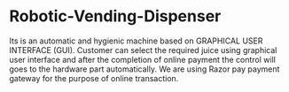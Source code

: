 # Robotic-Vending-Dispenser
Its is an automatic and hygienic machine based on GRAPHICAL USER INTERFACE (GUI). Customer can select the required juice using graphical user interface and after the completion of online payment the control will goes to the hardware part automatically. We are using Razor pay payment gateway for the purpose of online transaction.
